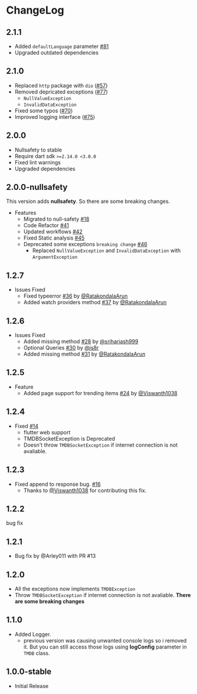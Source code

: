 # ChangeLog

## 2.1.1

- Added `defaultLanguage` parameter [#81](https://github.com/RatakondalaArun/tmdb_api/issues/81)
- Upgraded outdated dependencies

## 2.1.0

- Replaced `http` package with `dio` ([#57](https://github.com/RatakondalaArun/tmdb_api/issues/57))
- Removed depricated exceptions ([#77](https://github.com/RatakondalaArun/tmdb_api/issues/77))
  - `NullValueException`
  - `InvalidDataException`
- Fixed some typos ([#70](https://github.com/RatakondalaArun/tmdb_api/issues/70))
- Improved logging interface ([#75](https://github.com/RatakondalaArun/tmdb_api/issues/75))

## 2.0.0

- Nullsafety to stable
- Require dart sdk `>=2.14.0 <3.0.0`
- Fixed lint warnings
- Upgraded dependencies

## 2.0.0-nullsafety

This version adds **nullsafety**. So there are some breaking changes.

- Features
  - Migrated to null-safety [#18](https://github.com/RatakondalaArun/tmdb_api/issues/18)
  - Code Refactor [#41](https://github.com/RatakondalaArun/tmdb_api/issues/41)
  - Updated workflows [#42](https://github.com/RatakondalaArun/tmdb_api/issues/42)
  - Fixed Static analysis [#45](https://github.com/RatakondalaArun/tmdb_api/issues/45)
  - Deprecated some exceptions `breaking change` [#46](https://github.com/RatakondalaArun/tmdb_api/issues/46)
    - Replaced `NullValueException` and `InvalidDataException` with `ArgumentException`

## 1.2.7

- Issues Fixed
  - Fixed typeerror [#36](https://github.com/RatakondalaArun/tmdb_api/pull/36) by [@RatakondalaArun](https://github.com/RatakondalaArun)
  - Added watch providers method [#37](https://github.com/RatakondalaArun/tmdb_api/pull/37) by [@RatakondalaArun](https://github.com/RatakondalaArun)

## 1.2.6

- Issues Fixed
  - Added missing method [#28](https://github.com/RatakondalaArun/tmdb_api/pull/28) by [@srihariash999](https://github.com/srihariash999)
  - Optional Queries [#30](https://github.com/RatakondalaArun/tmdb_api/pull/30) by [@is8r](https://github.com/is8r)
  - Added missing method [#31](https://github.com/RatakondalaArun/tmdb_api/pull/31) by [@RatakondalaArun](https://github.com/RatakondalaArun)

## 1.2.5

- Feature
  - Added page support for trending items [#24](https://github.com/RatakondalaArun/tmdb_api/pull/24) by [@Viswanth1038](https://github.com/Viswanth1038)

## 1.2.4

- Fixed [#14](https://github.com/RatakondalaArun/tmdb_api/issues/14)
  - flutter web support
  - TMDBSocketException is Deprecated
  - Doesn't throw `TMDBSocketException` if internet connection is not avaliable.

## 1.2.3

- Fixed append to response bug. [#16](https://github.com/RatakondalaArun/tmdb_api/issues/16)
  - Thanks to [@Viswanth1038](https://github.com/Viswanth1038) for contributing this fix.
  
## 1.2.2

bug fix

## 1.2.1

- Bug fix by @Arley011 with PR #13

## 1.2.0

- All the exceptions now implements `TMDBException`
- Throw `TMDBSocketException` if internet connection is not avaliable.
**There are some breaking changes**

## 1.1.0

- Added Logger.
  - previous version was causing unwanted console logs so i removed it.
    But you can still access those logs using **logConfig** parameter
    in `TMDB` class.

## 1.0.0-stable

- Initial Release
